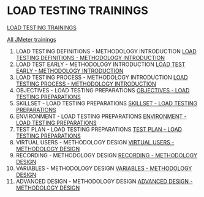 # LOAD TESTING TRAININGS
[LOAD TESTING TRAININGS](https://octoperf.com/trainings/)

[All JMeter trainings](https://octoperf.com/categories/jmeter/)

1. LOAD TESTING DEFINITIONS - METHODOLOGY INTRODUCTION
[LOAD TESTING DEFINITIONS - METHODOLOGY INTRODUCTION](https://octoperf.com/trainings/load-testing-methodology-introduction-how-to/)
2. LOAD TEST EARLY - METHODOLOGY INTRODUCTION
[LOAD TEST EARLY - METHODOLOGY INTRODUCTION](https://octoperf.com/trainings/load-testing-methodology-introduction-test-early/)
3. LOAD TESTING PROCESS - METHODOLOGY INTRODUCTION
[LOAD TESTING PROCESS - METHODOLOGY INTRODUCTION](https://octoperf.com/trainings/load-testing-methodology-introduction-process/)
4. OBJECTIVES - LOAD TESTING PREPARATIONS
[OBJECTIVES - LOAD TESTING PREPARATIONS](https://octoperf.com/trainings/objectives-preparations-load-testing/)
5. SKILLSET - LOAD TESTING PREPARATIONS
[SKILLSET - LOAD TESTING PREPARATIONS](https://octoperf.com/trainings/skillset-preparations-load-testing/)
6. ENVIRONMENT - LOAD TESTING PREPARATIONS
[ENVIRONMENT - LOAD TESTING PREPARATIONS](https://octoperf.com/trainings/environment-preparations-load-testing/)
7. TEST PLAN - LOAD TESTING PREPARATIONS
[TEST PLAN - LOAD TESTING PREPARATIONS](https://octoperf.com/trainings/test-plan-preparations-load-testing/)
8. VIRTUAL USERS - METHODOLOGY DESIGN
[VIRTUAL USERS - METHODOLOGY DESIGN](https://octoperf.com/trainings/virtual-users-methodology-design/)
9. RECORDING - METHODOLOGY DESIGN
[RECORDING - METHODOLOGY DESIGN](https://octoperf.com/trainings/recording-methodology-design/)
10. VARIABLES - METHODOLOGY DESIGN
[VARIABLES - METHODOLOGY DESIGN](https://octoperf.com/trainings/variables-methodology-design/)
11. ADVANCED DESIGN - METHODOLOGY DESIGN
[ADVANCED DESIGN - METHODOLOGY DESIGN](https://octoperf.com/trainings/advanced-design-methodology-design/)





